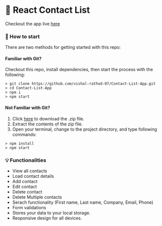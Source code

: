 # 📃 React Contact List

Checkout the app live [here](https://vishal-rathod-07.github.io/Contact-List-App/)

### 🌱 How to start

There are two methods for getting started with this repo:

#### Familiar with Git?

Checkout this repo, install dependencies, then start the process with the following:

```
> git clone https://github.com/vishal-rathod-07/Contact-List-App.git
> cd Contact-List-App
> npm i
> npm start
```

#### Not Familiar with Git?

1. Click [here](https://github.com/vishal-rathod-07/Contact-List-App/archive/refs/heads/master.zip) to download the .zip file.
2. Extract the contents of the zip file.
3. Open your terminal, change to the project directory, and type following commands:

```
> npm install
> npm start
```

### 💡 Functionalities

- View all contacts
- Load contact details
- Add contact
- Edit contact
- Delete contact
- Delete Multiple contacts
- Serach functionality (First name, Last name, Company, Email, Phone)
- Form validations
- Stores your data to your local storage.
- Responsive design for all devices.
